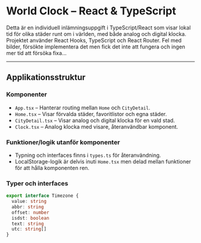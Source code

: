 # World Clock – React & TypeScript

Detta är en individuell inlämningsuppgift i TypeScript/React som visar lokal tid för olika städer runt om i världen, med både analog och digital klocka. Projektet använder React Hooks, TypeScript och React Router. Fel med bilder, försökte implementera det men fick det inte att fungera och ingen mer tid att försöka fixa...

---

## Applikationsstruktur

### Komponenter

- `App.tsx` – Hanterar routing mellan `Home` och `CityDetail`.
- `Home.tsx` – Visar förvalda städer, favoritlistor och egna städer.  
- `CityDetail.tsx` – Visar analog och digital klocka för en vald stad.  
- `Clock.tsx` – Analog klocka med visare, återanvändbar komponent.

### Funktioner/logik utanför komponenter

- Typning och interfaces finns i `types.ts` för återanvändning.  
- LocalStorage-logik är delvis inuti `Home.tsx` men delad mellan funktioner för att hålla komponenten ren.  

### Typer och interfaces

```ts
export interface Timezone {
  value: string
  abbr: string
  offset: number
  isdst: boolean
  text: string
  utc: string[]
}
